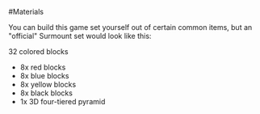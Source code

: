 #Materials

You can build this game set yourself out of certain common items, but an "official" Surmount set would look like this:

32 colored blocks
- 8x red blocks
- 8x blue blocks
- 8x yellow blocks
- 8x black blocks
- 1x 3D four-tiered pyramid
